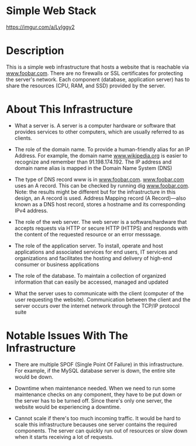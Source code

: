 # Simple Web Stack #

https://imgur.com/a/LyIggy2

# Description #

This is a simple web infrastructure that hosts a website that is reachable via www.foobar.com. There are no firewalls or SSL certificates for protecting the server's network. Each component (database, application server) has to share the resources (CPU, RAM, and SSD) provided by the server.

# About This Infrastructure #

* What a server is.
A server is a computer hardware or software that provides services to other computers, which are usually referred to as clients.

* The role of the domain name.
To provide a human-friendly alias for an IP Address. For example, the domain name www.wikipedia.org is easier to recognize and remember than 91.198.174.192. The IP address and domain name alias is mapped in the Domain Name System (DNS)

* The type of DNS record www is in www.foobar.com.
www.foobar.com uses an A record. This can be checked by running dig www.foobar.com.
Note: the results might be different but for the infrastructure in this design, an A record is used.
Address Mapping record (A Record)—also known as a DNS host record, stores a hostname and its corresponding IPv4 address.

* The role of the web server.
The web server is a software/hardware that accepts requests via HTTP or secure HTTP (HTTPS) and responds with the content of the requested resource or an error messsage.

* The role of the application server.
To install, operate and host applications and associated services for end users, IT services and organizations and facilitates the hosting and delivery of high-end consumer or business applications

* The role of the database.
To maintain a collection of organized information that can easily be accessed, managed and updated

* What the server uses to communicate with the client (computer of the user requesting the website).
Communication between the client and the server occurs over the internet network through the TCP/IP protocol suite

# Notable Issues With The Infrastructure #
* There are multiple SPOF (Single Point Of Failure) in this infrastructure.
For example, if the MySQL database server is down, the entire site would be down.

* Downtime when maintenance needed.
When we need to run some maintenance checks on any component, they have to be put down or the server has to be turned off. Since there's only one server, the website would be experiencing a downtime.

* Cannot scale if there's too much incoming traffic.
It would be hard to scale this infrastructure becauses one server contains the required components. The server can quickly run out of resources or slow down when it starts receiving a lot of requests.
